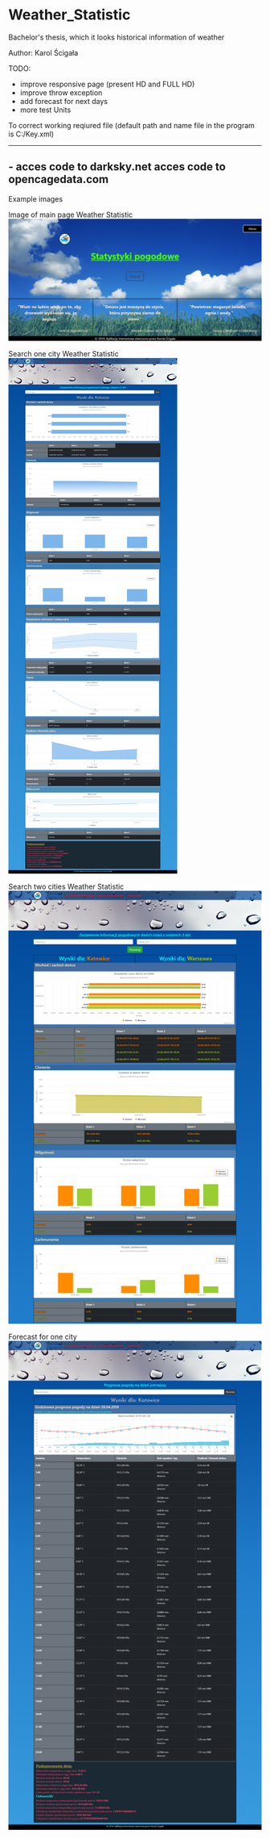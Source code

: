 # Weather_Statistic
Bachelor's thesis, which it looks historical information of weather

Author: Karol Ścigała

TODO:
- improve responsive page (present HD and FULL HD)
- improve throw exception
- add forecast for next days
- more test Units

To correct working reqiured file (default path and name file in the program is C:/Key.xml)

----
<?xml version="1.0"?>
-<API>
<Weather>acces code to darksky.net</Weather>
<Location>acces code to opencagedata.com</Location>
</API>
-----

Example images

Image of main page Weather Statistic
![Image of main page Weather Statistic](/Screen/main_page.png)

Search one city Weather Statistic
![Image of one city Weather Statistic](/Screen/OneTown.png)

Search two cities Weather Statistic
![Image of two city Weather Statistic](/Screen/TwoTowns.png)

Forecast for one city
![Image of forecat Weather Statistic](/Screen/predict.png)
